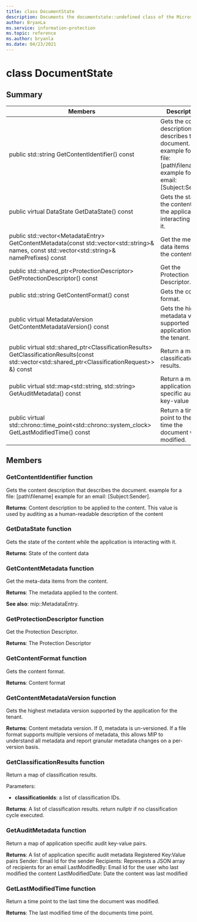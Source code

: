 ```yaml
---
title: class DocumentState 
description: Documents the documentstate::undefined class of the Microsoft Information Protection (MIP) SDK.
author: BryanLa
ms.service: information-protection
ms.topic: reference
ms.author: bryanla
ms.date: 04/23/2021
---
```


# class DocumentState 
  
## Summary
 Members                        | Descriptions                                
--------------------------------|---------------------------------------------
public std::string GetContentIdentifier() const  |  Gets the content description that describes the document. example for a file: [path\filename] example for an email: [Subject:Sender].
public virtual DataState GetDataState() const  |  Gets the state of the content while the application is interacting with it.
public std::vector\<MetadataEntry\> GetContentMetadata(const std::vector\<std::string\>& names, const std::vector\<std::string\>& namePrefixes) const  |  Get the meta-data items from the content.
public std::shared_ptr\<ProtectionDescriptor\> GetProtectionDescriptor() const  |  Get the Protection Descriptor.
public std::string GetContentFormat() const  |  Gets the content format.
public virtual MetadataVersion GetContentMetadataVersion() const  |  Gets the highest metadata version supported by the application for the tenant.
public virtual std::shared_ptr\<ClassificationResults\> GetClassificationResults(const std::vector\<std::shared_ptr\<ClassificationRequest\>\> &) const  |  Return a map of classification results.
public virtual std::map\<std::string, std::string\> GetAuditMetadata() const  |  Return a map of application specific audit key-value pairs.
public virtual std::chrono::time_point\<std::chrono::system_clock\> GetLastModifiedTime() const  |  Return a time point to the last time the document was modified.
  
## Members
  
### GetContentIdentifier function
Gets the content description that describes the document. example for a file: [path\filename] example for an email: [Subject:Sender].

  
**Returns**: Content description to be applied to the content.
This value is used by auditing as a human-readable description of the content
  
### GetDataState function
Gets the state of the content while the application is interacting with it.

  
**Returns**: State of the content data
  
### GetContentMetadata function
Get the meta-data items from the content.

  
**Returns**: The metadata applied to the content. 
  
**See also**: mip::MetadataEntry.
  
### GetProtectionDescriptor function
Get the Protection Descriptor.

  
**Returns**: The Protection Descriptor
  
### GetContentFormat function
Gets the content format.

  
**Returns**: Content format
  
### GetContentMetadataVersion function
Gets the highest metadata version supported by the application for the tenant.

  
**Returns**: Content metadata version. If 0, metadata is un-versioned. 
If a file format supports multiple versions of metadata, this allows MIP to understand all metadata and report granular metadata changes on a per-version basis.
  
### GetClassificationResults function
Return a map of classification results.

Parameters:  
* **classificationIds**: a list of classification IDs. 



  
**Returns**: A list of classification results. 
return nullptr if no classification cycle executed.
  
### GetAuditMetadata function
Return a map of application specific audit key-value pairs.

  
**Returns**: A list of application specific audit metadata
Registered Key:Value pairs Sender: Email Id for the sender Recipients: Represents a JSON array of recipients for an email LastModifiedBy: Email Id for the user who last modified the content LastModifiedDate: Date the content was last modified
  
### GetLastModifiedTime function
Return a time point to the last time the document was modified.

  
**Returns**: The last modified time of the documents time point.